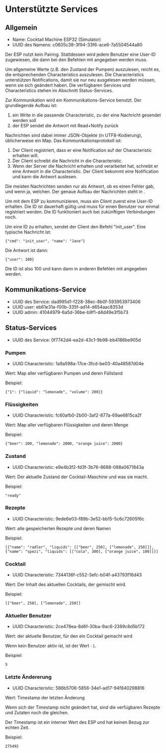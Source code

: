 # Unterstützte Services

## Allgemein

- Name: Cocktail Machine ESP32 (Simulator)
- UUID des Namens: c0605c38-3f94-33f6-ace6-7a5504544a80

Der ESP nutzt kein Pairing. Stattdessen wird jedem Benutzer eine User-ID zugewiesen, die dann bei den Befehlen mit angegeben werden muss. 

Um allgemeine Werte (z.B. den Zustand der Pumpen) auszulesen, reicht es, die entsprechenden Characteristics auszulesen. Die Characteristics unterstützen Notifications, damit sie nur neu ausgelesen werden müssen, wenn sie sich geändert haben. Die verfügbaren Services und Characteristics stehen im Abschnitt Status-Services.

Zur Kommunikation wird ein Kommunikations-Service benutzt. Der grundlegende Aufbau ist:

1. ein Write in die passende Characteristic, zu der eine Nachricht gesendet werden soll
2. der ESP sendet die Antwort mit Read+Notify zurück

Nachrichten sind dabei immer JSON-Objekte (in UTF8-Kodierung), üblicherweise ein Map. Das Kommunikationsprotokoll ist:

1. Der Client registriert, dass er eine Notification auf der Characteristic erhalten will.
2. Der Client schreibt die Nachricht in die Characteristic.
3. Wenn der Server die Nachricht erhalten und verarbeitet hat, schreibt er eine Antwort in die Characteristic. Der Client bekommt eine Notification und kann die Antwort auslesen.

Die meisten Nachrichten senden nur als Antwort, ob es einen Fehler gab, und wenn ja, welchen. Der genaue Aufbau der Nachrichten steht in [](Befehle.md).

Um mit dem ESP zu kommunizieren, muss ein Client zuerst eine User-ID erhalten. Die ID ist dauerhaft gültig und muss für einen Benutzer nur einmal registriert werden. Die ID funktioniert auch bei zukünftigen Verbindungen noch.

Um eine ID zu erhalten, sendet der Client den Befehl "init_user". Eine typische Nachricht ist:

    {"cmd": "init_user", "name": "Jane"}

Die Antwort ist dann:

    {"user": 100}

Die ID ist also 100 und kann dann in anderen Befehlen mit angegeben werden.

## Kommunikations-Service

- UUID des Service: dad995d1-f228-38ec-8b0f-593953973406
- UUID user:        eb61e31a-f00b-335f-ad14-d654aac8353d
- UUID admin:       41044979-6a5d-36be-b9f1-d4d49e3f5b73

## Status-Services

- UUID des Service: 0f7742d4-ea2d-43c1-9b98-bb4186be905d

### Pumpen
- UUID Characteristic: 1a9a598a-17ce-3fcd-be03-40a48587d04e

Wert: Map aller verfügbaren Pumpen und deren Füllstand

Beispiel:

    {"1": {"liquid": "lemonade", "volume": 200}}

### Flüssigkeiten
- UUID Characteristic: fc60afb0-2b00-3af2-877a-69ae6815ca2f

Wert: Map aller verfügbaren Flüssigkeiten und deren Menge

Beispiel:

    {"beer": 200, "lemonade": 2000, "orange juice": 2000}

### Zustand
- UUID Characteristic: e9e4b3f2-fd3f-3b76-8688-088a0671843a

Wert: Der aktuelle Zustand der Cocktail-Maschine und was sie macht.

Beispiel:

    "ready"

### Rezepte
- UUID Characteristic: 9ede6e03-f89b-3e52-bb15-5c6c72605f6c

Wert: alle gespeicherten Rezepte und deren Namen

Beispiel:

    [{"name": "radler", "liquids": [["beer", 250], ["lemonade", 250]]}, {"name": "spezi", "liquids": [["cola", 300], ["orange juice", 100]]}]


### Cocktail
- UUID Characteristic: 7344136f-c552-3efc-b04f-a43793f16d43

Wert: Der Inhalt des aktuellen Cocktails, der gemischt wird.

Beispiel:

    [["beer", 250], ["lemonade", 250]]

### Aktueller Benutzer
- UUID Characteristic: 2ce478ea-8d6f-30ba-9ac6-2389c8d5b172

Wert: der aktuelle Benutzer, für den ein Cocktail gemacht wird 

Wenn kein Benutzer aktiv ist, ist der Wert `-1`.

Beispiel:

    5
    
### Letzte Ändererung
- UUID Characteristic: 586b5706-5856-34e1-ad17-94f840298816

Wert: Timestamp der letzten Änderung 

Wenn sich der Timestamp nicht geändert hat, sind die verfügbaren Rezepte und Zutaten noch die gleichen.

Der Timestamp ist ein interner Wert des ESP und hat keinen Bezug zur echten Zeit. 

Beispiel:

    275492
